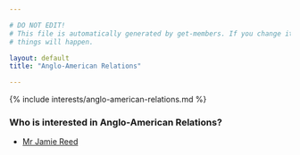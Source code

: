 ```yaml
---

# DO NOT EDIT!
# This file is automatically generated by get-members. If you change it, bad
# things will happen.

layout: default
title: "Anglo-American Relations"

---
```


{% include interests/anglo-american-relations.md %}

### Who is interested in Anglo-American Relations?


* [Mr Jamie Reed](../members/mr-jamie-reed.html)
